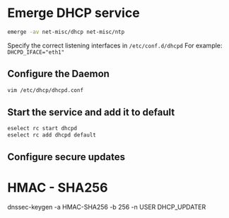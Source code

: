 # Emerge DHCP service
```zsh
emerge -av net-misc/dhcp net-misc/ntp
```

Specify the correct listening interfaces in `/etc/conf.d/dhcpd`
For example: `DHCPD_IFACE="eth1"`

## Configure the Daemon
```zsh
vim /etc/dhcp/dhcpd.conf
```

## Start the service and add it to default
```zsh
eselect rc start dhcpd
eselect rc add dhcpd default
```

## Configure secure updates
# HMAC - SHA256 
dnssec-keygen -a HMAC-SHA256 -b 256 -n USER DHCP_UPDATER
